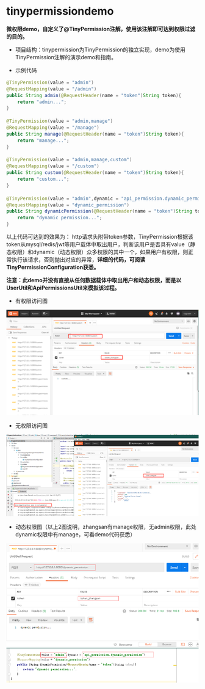 
# tinypermissiondemo

**微权限demo，自定义了@TinyPermission注解，使用该注解即可达到权限过滤的目的。**
* 项目结构：tinypermission为TinyPermission的独立实现，demo为使用TinyPermission注解的演示demo和指南。

* 示例代码
```java
@TinyPermission(value = "admin")
@RequestMapping(value = "/admin")
public String admin(@RequestHeader(name = "token")String token){
    return "admin...";
}

@TinyPermission(value = "admin,manage")
@RequestMapping(value = "/manage")
public String manage(@RequestHeader(name = "token")String token){
    return "manage...";
}

@TinyPermission(value = "admin,manage,custom")
@RequestMapping(value = "/custom")
public String custom(@RequestHeader(name = "token")String token){
    return "custom...";
}

@TinyPermission(value = "admin",dynamic = "api_permission.dynamic_permission")
@RequestMapping(value = "dynamic_permission")
public String dynamicPermission(@RequestHeader(name = "token")String token){
    return "dynamic permission...";
}
```
以上代码可达到的效果为：
http请求头附带token参数，TinyPermission根据该token从mysql/redis/jwt等用户载体中取出用户，判断该用户是否具有value（静态权限）和dynamic（动态权限）众多权限的其中一个，如果用户有权限，则正常执行该请求，否则抛出对应的异常，**详细的代码，可阅读TinyPermissionConfiguration获悉。**

**注意：此demo并没有直接从任何数据载体中取出用户和动态权限，而是以UserUtil和ApiPermissionsUtil来模拟该过程。**

* 有权限访问图

![image-20201009111015884](./readme_images/0.png)

* 无权限访问图

![image-20201009110717972](./readme_images/1.png)

* 动态权限图（以上2图说明，zhangsan有manage权限，无admin权限，此处dynamic权限中有manage，可看demo代码获悉）

![image-20201010103304756](./readme_images/2.png)